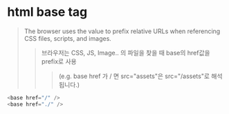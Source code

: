 # html base tag

> The browser uses the <base href> value to prefix relative URLs when referencing CSS files, scripts, and images.
>
> > 브라우저는 CSS, JS, Image.. 의 파일을 찾을 때 base의 href값을 prefix로 사용
> >
> > > (e.g. base href 가 / 면 src="assets"은 src="/assets"로 해석됩니다.)

```js
<base href="/" />
<base href="./" />
```
